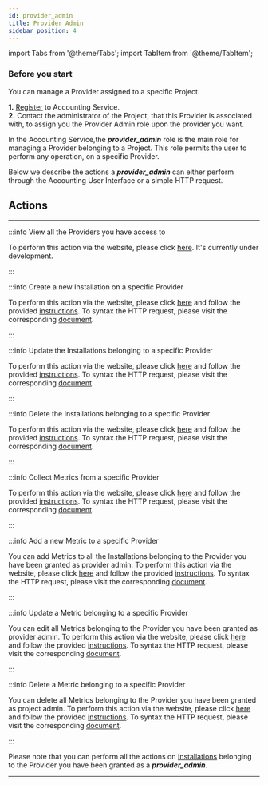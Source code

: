 ```yaml
---
id: provider_admin
title: Provider Admin
sidebar_position: 4
---
```


import Tabs from '@theme/Tabs';
import TabItem from '@theme/TabItem';

### Before you start

You can manage a Provider assigned to a specific Project.<br/>

**1.** [Register](/docs/guides/register.md) to Accounting Service.<br/>
**2.** Contact the administrator of the Project, that this Provider is associated with, to assign you the Provider Admin role upon the provider you want.

In the Accounting Service,the **_provider_admin_** role is the main role for managing a Provider belonging to a Project. This role permits the user to perform any operation, on a specific Provider.

Below we describe the actions a **_provider_admin_** can either perform through the Accounting User Interface or a simple HTTP request.

## Actions

---

:::info View all the Providers you have access to

<Tabs>
  <TabItem value="ui" label="User Interface">To perform this action via the website, please click <a href="https://accounting.eosc-portal.eu/myProviders">here</a>.</TabItem>
  <TabItem value="http" label="HTTP Request">It's currently under development.</TabItem>
</Tabs>

:::

:::info Create a new Installation on a specific Provider

<Tabs>
  <TabItem value="ui" label="User Interface">To perform this action via the website, please click <a href="https://accounting.eosc-portal.eu/installations">here</a> and follow the provided <a href="https://argoeu.github.io/argo-accounting/docs/guides/ui_actions/installation#create-a-new-installation">instructions</a>.</TabItem>
  <TabItem value="http" label="HTTP Request">To syntax the HTTP request, please visit the corresponding <a href="https://argoeu.github.io/argo-accounting/docs/api/installation#post---create-a-new-installation">document</a>.</TabItem>
</Tabs>

:::

:::info Update the Installations belonging to a specific Provider

<Tabs>
  <TabItem value="ui" label="User Interface">To perform this action via the website, please click <a href="https://accounting.eosc-portal.eu/installations">here</a> and follow the provided <a href="https://argoeu.github.io/argo-accounting/docs/guides/ui_actions/installation#update-an-existing-installation">instructions</a>.</TabItem>
  <TabItem value="http" label="HTTP Request">To syntax the HTTP request, please visit the corresponding <a href="https://argoeu.github.io/argo-accounting/docs/api/installation#patch---update-an-existing-installation">document</a>.</TabItem>
</Tabs>

:::

:::info Delete the Installations belonging to a specific Provider

<Tabs>
  <TabItem value="ui" label="User Interface">To perform this action via the website, please click <a href="https://accounting.eosc-portal.eu/installations">here</a> and follow the provided <a href="https://argoeu.github.io/argo-accounting/docs/guides/ui_actions/installation#delete-an-existing-installation">instructions</a>.</TabItem>
  <TabItem value="http" label="HTTP Request">To syntax the HTTP request, please visit the corresponding <a href="https://argoeu.github.io/argo-accounting/docs/api/installation#delete---delete-an-existing-installation">document</a>.</TabItem>
</Tabs>

:::

:::info Collect Metrics from a specific Provider

<Tabs>
  <TabItem value="ui" label="User Interface">To perform this action via the website, please click <a href="https://accounting.eosc-portal.eu/myProviders">here</a> and follow the provided <a href="https://argoeu.github.io/argo-accounting/docs/guides/ui_actions/my_providers#collect-metrics-from-specific-provider">instructions</a>.</TabItem>
  <TabItem value="http" label="HTTP Request">To syntax the HTTP request, please visit the corresponding <a href="https://argoeu.github.io/argo-accounting/docs/api/collect_metrics#get---collecting-metrics-from-specific-provider">document</a>.</TabItem>
</Tabs>

:::

:::info Add a new Metric to a specific Provider

<Tabs>
  <TabItem value="info" label="Info">You can add Metrics to all the Installations belonging to the Provider you have been granted as provider admin.</TabItem>
  <TabItem value="ui" label="User Interface">To perform this action via the website, please click <a href="https://accounting.eosc-portal.eu/myProviders">here</a> and follow the provided <a href="https://argoeu.github.io/argo-accounting/docs/guides/ui_actions/my_providers#add-a-new-metric">instructions</a>.</TabItem>
  <TabItem value="http" label="HTTP Request">To syntax the HTTP request, please visit the corresponding <a href="https://argoeu.github.io/argo-accounting/docs/api/metric#post---create-a-new-metric">document</a>.</TabItem>
</Tabs>

:::

:::info Update a Metric belonging to a specific Provider

<Tabs>
  <TabItem value="info" label="Info">You can edit all Metrics belonging to the Provider you have been granted as provider admin.</TabItem>
  <TabItem value="ui" label="User Interface">To perform this action via the website, please click <a href="https://accounting.eosc-portal.eu/myProviders">here</a> and follow the provided <a href="https://argoeu.github.io/argo-accounting/docs/guides/ui_actions/my_providers#update-an-existing-metric">instructions</a>.</TabItem>
  <TabItem value="http" label="HTTP Request">To syntax the HTTP request, please visit the corresponding <a href="https://argoeu.github.io/argo-accounting/docs/api/metric#patch---update-an-existing-metric">document</a>.</TabItem>
</Tabs>

:::

:::info Delete a Metric belonging to a specific Provider

<Tabs>
  <TabItem value="info" label="Info">You can delete all Metrics belonging to the Provider you have been granted as project admin.</TabItem>
  <TabItem value="ui" label="User Interface">To perform this action via the website, please click <a href="https://accounting.eosc-portal.eu/myProviders">here</a> and follow the provided <a href="https://argoeu.github.io/argo-accounting/docs/guides/ui_actions/my_providers#delete-an-existing-metric">instructions</a>.</TabItem>
  <TabItem value="http" label="HTTP Request">To syntax the HTTP request, please visit the corresponding <a href="https://argoeu.github.io/argo-accounting/docs/api/metric#delete---delete-an-existing-metric">document</a>.</TabItem>
</Tabs>

:::

Please note that you can perform all the actions on [Installations](/docs/guides/installation_admin.md) belonging to the Provider you have been granted as a **_provider_admin_**.

---

